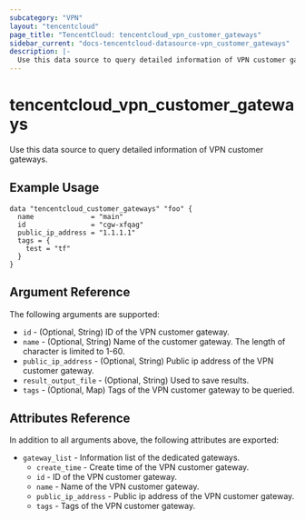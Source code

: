 ```yaml
---
subcategory: "VPN"
layout: "tencentcloud"
page_title: "TencentCloud: tencentcloud_vpn_customer_gateways"
sidebar_current: "docs-tencentcloud-datasource-vpn_customer_gateways"
description: |-
  Use this data source to query detailed information of VPN customer gateways.
---
```


# tencentcloud_vpn_customer_gateways

Use this data source to query detailed information of VPN customer gateways.

## Example Usage

```hcl
data "tencentcloud_customer_gateways" "foo" {
  name              = "main"
  id                = "cgw-xfqag"
  public_ip_address = "1.1.1.1"
  tags = {
    test = "tf"
  }
}
```

## Argument Reference

The following arguments are supported:

* `id` - (Optional, String) ID of the VPN customer gateway.
* `name` - (Optional, String) Name of the customer gateway. The length of character is limited to 1-60.
* `public_ip_address` - (Optional, String) Public ip address of the VPN customer gateway.
* `result_output_file` - (Optional, String) Used to save results.
* `tags` - (Optional, Map) Tags of the VPN customer gateway to be queried.

## Attributes Reference

In addition to all arguments above, the following attributes are exported:

* `gateway_list` - Information list of the dedicated gateways.
  * `create_time` - Create time of the VPN customer gateway.
  * `id` - ID of the VPN customer gateway.
  * `name` - Name of the VPN customer gateway.
  * `public_ip_address` - Public ip address of the VPN customer gateway.
  * `tags` - Tags of the VPN customer gateway.


